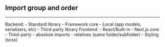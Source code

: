 ## Import group and order
---
Backend:
	- Standard library
	- Framework core
	- Local (app models, serializers, etc)
	- Third-party library
Frontend:
	- React/Built-in
	- Next.js core
	- Third-party
	- absolute imports
	- relatives (same folder/subfolder)
	- Styling (scss)